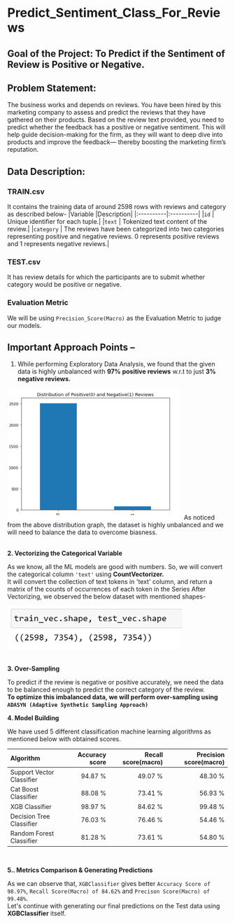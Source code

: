 # Predict_Sentiment_Class_For_Reviews

## Goal of the Project: To Predict if the Sentiment of Review is Positive or Negative.

## Problem Statement:
The business works and depends on reviews.
You have been hired by this marketing company to assess and predict the reviews that they have gathered on their products. Based on the review text provided, you need to predict whether the feedback has a positive or negative sentiment.
This will help guide decision-making for the firm, as they will want to deep dive into products and improve the feedback— thereby boosting the marketing firm’s reputation.

## Data Description:
### TRAIN.csv
It contains the training data of around 2598 rows with reviews and category as described below-
|Variable   |Description|
|:----------|:----------|
|`id`       |	Unique identifier for each tuple.|
|`text`     | Tokenized text content of the review.|
|`category`	| The reviews have been categorized into two categories representing positive and negative reviews. 0 represents positive reviews and 1 represents negative reviews.|

### TEST.csv
It has review details for which the participants are to submit whether category would be positive or negative.

### Evaluation Metric
We will be using `Precision_Score(Macro)` as the Evaluation Metric to judge our models.


## Important Approach Points –

  1. While performing Exploratory Data Analysis, we found that the given data is highly unbalanced with **97% positive reviews** w.r.t to just **3% negative reviews.**

  <img src="sentiments_distribution.PNG" width=400 height=300 />
  As noticed from the above distribution graph, the dataset is highly unbalanced and we will need to balance the data to overcome biasness.
  <br><br>

  **2.	Vectorizing the Categorical Variable**
  
  As we know, all the ML models are good with numbers. So, we will convert the categorical column `'text'` using **CountVectorizer.**<br>
  It will convert the collection of text tokens in 'text' column, and return a matrix of the counts of occurrences of each token in the Series
  After Vectorizing, we observed the below dataset with mentioned shapes-

  <img src="data_shapes.PNG" width=400 height=100 /> 
  <br><br>

  **3.	Over-Sampling**
  
  To predict if the review is negative or positive accurately, we need the data to be balanced enough to predict the correct category of the review.<br>
  **To optimize this imbalanced data, we will perform over-sampling using `ADASYN (Adaptive Synthetic Sampling Approach)`**


  **4.	Model Building**
  
  We have used 5 different classification machine learning algorithms as mentioned below with obtained scores.

  |Algorithm                |Accuracy score |Recall score(macro) |Precision score(macro) |
  |:------------------------|--------------:|-------------------:|----------------------:|
  |Support Vector Classifier|94.87 %        |49.07 %             |48.30 %                |
  |Cat Boost Classifier     |88.08 %        |73.41 %             |56.93 %                |
  |XGB Classifier           |98.97 %        |84.62 %             |99.48 %                |
  |Decision Tree Classifier |76.03 %        |76.46 %             |54.46 %                |
  |Random Forest Classifier |81.28 %        |73.61 %             |54.80 %                |

  <br>
  
  **5..	Metrics Comparison & Generating Predictions**
  
  As we can observe that, `XGBClassifier` gives better `Accuracy Score of 98.97%`, `Recall Score(Macro) of 84.62%` and `Precison Score(Macro) of 99.48%`.<br>
  Let's continue with generating our final predictions on the Test data using <b>XGBClassifier</b> itself.
